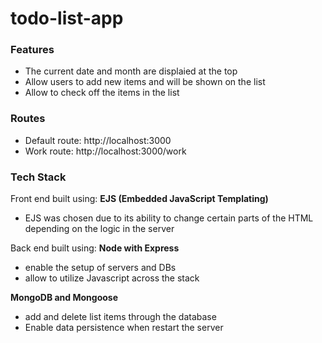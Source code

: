 # todo-list-app

### Features
- The current date and month are displaied at the top
- Allow users to add new items and will be shown on the list
- Allow to check off the items in the list

### Routes
- Default route: http://localhost:3000
- Work route: http://localhost:3000/work

### Tech Stack
Front end built using:
**EJS (Embedded JavaScript Templating)**
- EJS was chosen due to its ability to change certain parts of the HTML depending on the logic in the server


Back end built using:
**Node with Express**
- enable the setup of servers and DBs
- allow to utilize Javascript across the stack

**MongoDB and Mongoose**
- add and delete list items through the database
- Enable data persistence when restart the server
